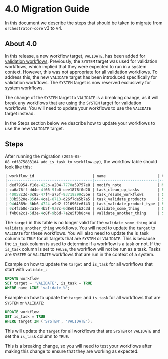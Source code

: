 # 4.0 Migration Guide

In this document we describe the steps that should be taken to migrate from `orchestrator-core` v3 to v4.

## About 4.0

In this release, a new workflow target, `VALIDATE`, has been added
for [validation workflows](../architecture/application/workflow.md#validate).
Previously, the `SYSTEM` target was used for validation workflows, which implied that they were expected to run in a
system context. However, this was not appropriate for all validation workflows.
To address this, the new `VALIDATE` target has been introduced specifically for validation workflows. The `SYSTEM`
target is now reserved exclusively for system workflows.

The change of the `SYSTEM` target to `VALIDATE` is a breaking change, as it will break any workflows that are using the
`SYSTEM` target for validation workflows. You will need to update your workflows to use the `VALIDATE` target instead.

In the Steps section below we describe how to update your workflows to use the new `VALIDATE` target.

## Steps

After running the migration `(2025-05-08_cdf8758831d4_add_is_task_to_workflow.py)`, the workflow table should look like this:

```sql
| workflow_id                          | name                       | target | is_task | description                                                             | created_at                        | deleted_at |
|--------------------------------------|----------------------------|--------|---------|-------------------------------------------------------------------------|-----------------------------------|------------|
| ded79954-f16e-422b-a204-7770a59757e8 | modify_note                | MODIFY | FALSE   | Modify Note                                                             | 2025-05-01 09:57:28.033504 +00:00 | <null>     |
| ca6a76ff-dd4e-4f66-9fb0-cee1878f0d20 | task_clean_up_tasks        | SYSTEM | FALSE   | Clean up old tasks                                                      | 2025-05-01 09:57:28.033504 +00:00 | <null>     |
| 40058c3d-0c95-47f4-a75f-93719299c5be | task_resume_workflows      | SYSTEM | FALSE   | Resume all workflows that are stuck on tasks with the status 'waiting'  | 2025-05-01 09:57:28.033504 +00:00 | <null>     |
| 33b5520e-85d4-4ca1-8713-d26f7de5b7a5 | task_validate_products     | SYSTEM | FALSE   | Validate products                                                       | 2025-05-01 09:57:28.033504 +00:00 | <null>     |
| 94d4889e-6bb6-4724-a9d2-f21696fe6f43 | task_validate_product_type | SYSTEM | FALSE   | Validate all subscriptions of Product Type                              | 2025-05-01 09:57:28.033504 +00:00 | <null>     |
| 0c4f3b8d-2a1e-4b5f-9a7c-6d8e0f1b2c3d | validate_some_thing        | SYSTEM | FALSE   | Validate The thing                                                      | 2025-05-01 09:57:28.033504 +00:00 | <null>     |
| f4b0a2c1-5d3e-4c8f-9b6d-7a2e5f3b8c4e | validate_another_thing     | SYSTEM | FALSE   | Validate Another thing                                                  | 2025-05-01 09:57:28.033504 +00:00 | <null>     |
```

The `target` in this table is no longer valid for the `validate_some_thing` and `validate_another_thing`
workflows. You will need to update the `target` to `VALIDATE` for these workflows. You will also need to update the
is_task column to `TRUE` for all targets that are `SYSTEM` or `VALIDATE`. This is because the `is_task` column is used to
determine if a workflow is a task or not. If the `is_task` column is set to `FALSE`, the workflow will not be run as a task.
Tasks are `SYSTEM` or `VALIDATE` workflows that are run in the context of a system.

Example on how to update the `target` and `is_task` for all workflows that start with `validate_`:

```sql
UPDATE workflow
SET target = 'VALIDATE', is_task = TRUE
WHERE name LIKE 'validate_%';
```

Example on how to update the `target` and `is_task` for all workflows that are `SYSTEM` or `VALIDATE`:

```sql
UPDATE workflow
SET is_task = TRUE
WHERE target IN ('SYSTEM', 'VALIDATE');
```

This will update the `target` for all workflows that are `SYSTEM` or `VALIDATE` and set the `is_task` column to `TRUE`.

This is a breaking change, so you will need to test your workflows after making this change to ensure that they are
working as expected.
